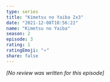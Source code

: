 ```yaml
---
type: series
title: "Kimetsu no Yaiba 2x3"
date: "2021-12-08T10:56:22"
name: "Kimetsu no Yaiba"
season: 2
episode: 3
rating: 1
ratingEmoji: "⭐️"
share: false
---
```


*[No review was written for this episode]*
